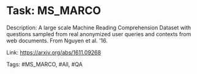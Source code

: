 Task: MS_MARCO
===============
Description: A large scale Machine Reading Comprehension Dataset with questions sampled from real anonymized user queries and contexts from web documents. From Nguyen et al. '16. 

Link: https://arxiv.org/abs/1611.09268

Tags: #MS_MARCO, #All, #QA

